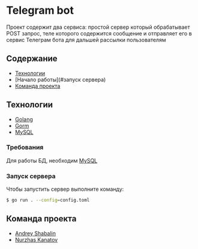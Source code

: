 # Telegram bot
Проект содержит два сервиса: простой сервер который обрабатывает POST запрос, теле которого содержится сообщение и отправляет его в сервис Телеграм бота для дальшей рассылки пользователям
## Содержание
- [Технологии](#технологии)
- [Начало работы](#запуск сервера)
- [Команда проекта](#команда-проекта)

## Технологии
- [Golang](https://go.dev/)
- [Gorm](https://gorm.io/)
- [MySQL](https://www.mysql.com/)


### Требования
Для работы БД, необходим [MySQL](https://www.mysql.com/)

### Запуск сервера
Чтобы запустить сервер выполните команду:
```sh
$ go run . --config=config.toml
```

## Команда проекта

- [Andrey Shabalin](https://github.com/Andreyshabalinn)
- [Nurzhas Kanatov](https://github.com/kanatovnurzhas)
